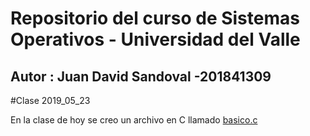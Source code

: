 # Repositorio del curso de Sistemas Operativos - Universidad del Valle
## Autor : Juan David Sandoval -201841309

#Clase 2019_05_23

En la clase de hoy se creo un archivo en C llamado [basico.c](basico.c)

